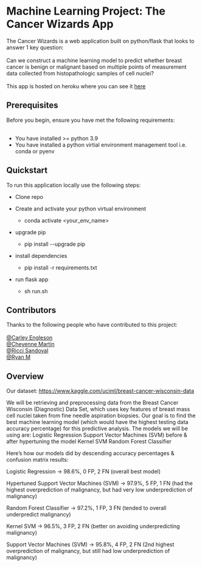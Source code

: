 # Machine Learning Project: The Cancer Wizards App
The Cancer Wizards is a web application built on python/flask that looks to answer 1 key question:<br />
<br />
Can we construct a machine learning model to predict whether breast cancer is benign or malignant based on multiple points of measurement data collected from histopathologic samples of cell nuclei? <br />
<br />
This app is hosted on heroku where you can see it [here](https://the-cancer-wizards-app.herokuapp.com/)
<br />

## Prerequisites
Before you begin, ensure you have met the following requirements: <br />
<br />
* You have installed >= python 3.9
* You have installed a python virtial environment management tool i.e. conda or pyenv

## Quickstart
To run this application locally use the following steps: <br />

* Clone repo

* Create and activate your python virtual environment
  * conda activate <your_env_name>
* upgrade pip
  * pip install --upgrade pip
* install dependencies
  * pip install -r requirements.txt
* run flask app
  * sh run.sh
 
## Contributors
Thanks to the following people who have contributed to this project: <br />
<br />
[@Carley Engleson](https://github.com/cjengleson)<br />
[@Cheyenne Martin](https://github.com/martiche93)<br />
[@Ricci Sandoval](https://github.com/rls1316)<br />
[@Ryan M](https://github.com/Ryanwm2000)<br />

## Overview

Our dataset:
https://www.kaggle.com/uciml/breast-cancer-wisconsin-data

We will be retrieving and preprocessing data from the Breast Cancer Wisconsin (Diagnostic) Data Set, which uses key features of breast mass cell nuclei taken from fine needle aspiration biopsies. Our goal is to find the best machine learning model (which would have the highest testing data accuracy percentage) for this predictive analysis. The models we will be using are:
Logistic Regression
Support Vector Machines (SVM) before & after hypertuning the model
Kernel SVM
Random Forest Classifier

Here’s how our models did by descending accuracy percentages & confusion matrix results:

Logistic Regression → 98.6%, 0 FP, 2 FN (overall best model)

Hypertuned Support Vector Machines (SVM) → 97.9%, 5 FP, 1 FN (had the highest overprediction of malignancy, but had very low underprediction of malignancy)

Random Forest Classifier → 97.2%, 1 FP, 3 FN (tended to overall underpredict malignancy)

Kernel SVM → 96.5%, 3 FP, 2 FN (better on avoiding underpredicting malignancy)

Support Vector Machines (SVM) → 95.8%, 4 FP, 2 FN (2nd highest overprediction of malignancy, but still had low underprediction of malignancy)
